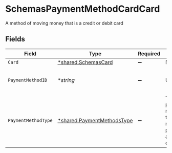 # SchemasPaymentMethodCardCard

A method of moving money that is a credit or debit card


## Fields

| Field                                                                          | Type                                                                           | Required                                                                       | Description                                                                    | Example                                                                        |
| ------------------------------------------------------------------------------ | ------------------------------------------------------------------------------ | ------------------------------------------------------------------------------ | ------------------------------------------------------------------------------ | ------------------------------------------------------------------------------ |
| `Card`                                                                         | [*shared.SchemasCard](../../../pkg/models/shared/schemascard.md)               | :heavy_minus_sign:                                                             | N/A                                                                            |                                                                                |
| `PaymentMethodID`                                                              | **string*                                                                      | :heavy_minus_sign:                                                             | UUID v4                                                                        | ec7e1848-dc80-4ab0-8827-dd7fc0737b43                                           |
| `PaymentMethodType`                                                            | [*shared.PaymentMethodsType](../../../pkg/models/shared/paymentmethodstype.md) | :heavy_minus_sign:                                                             | The payment method type that represents a payment rail and directionality      |                                                                                |